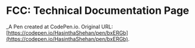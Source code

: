 # FCC: Technical Documentation Page
 _A Pen created at CodePen.io. Original URL: [https://codepen.io/HasinthaShehan/pen/bxERGb](https://codepen.io/HasinthaShehan/pen/bxERGb).

 